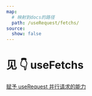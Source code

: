 ```yaml
---
map:
  # 映射到docs的路径
  path: /useRequest/fetchs/
source:
  show: false
---
```


# 见 👇 useFetchs

<a href="/docs/hooks/useFetchs/" >赋予 useRequest 并行请求的能力</a>
